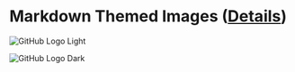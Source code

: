 # Markdown Themed Images ([Details](https://github.blog/changelog/2021-11-24-specify-theme-context-for-images-in-markdown/))

![GitHub Logo Light](https://github.githubassets.com/images/modules/logos_page/GitHub-Mark.png#gh-light-mode-only)

![GitHub Logo Dark](https://cdn3.iconfinder.com/data/icons/inficons/512/github.png#gh-dark-mode-only)
